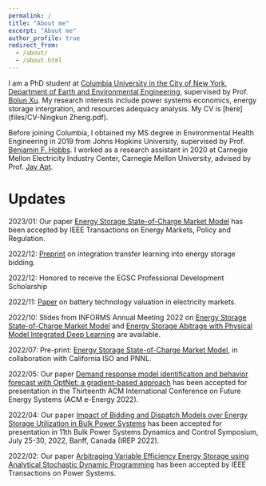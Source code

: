 ```yaml
---
permalink: /
title: "About me"
excerpt: "About me"
author_profile: true
redirect_from: 
  - /about/
  - /about.html
---
```

I am a PhD student at [Columbia University in the City of New York](https://www.columbia.edu/), [Department of Earth and Environmental Engineering](https://www.eee.columbia.edu/), supervised by Prof. [Bolun Xu](https://bolunxu.github.io/). My research interests include power systems economics, energy storage intergration, and resources adequacy analysis. My CV is [here](files/CV-Ningkun Zheng.pdf).

Before joining Columbia, I obtained my MS degree in Environmental Health Engineering in 2019 from Johns Hopkins University, supervised by Prof. [Benjamin F. Hobbs](https://hobbsgroup.johnshopkins.edu/). I worked as a research assistant in 2020 at Carnegie Mellon Electricity Industry Center, Carnegie Mellon University, advised by Prof. [Jay Apt](https://www.cmu.edu/epp/people/emiriti-faculty/jay-apt.html).

Updates
======
2023/01: Our paper [Energy Storage State-of-Charge Market Model](https://arxiv.org/pdf/2207.07221.pdf) has been accepted by IEEE Transactions on Energy Markets, Policy and Regulation.

2022/12: [Preprint](https://arxiv.org/pdf/2301.01233.pdf) on integration transfer learning into energy storage bidding.

2022/12: Honored to receive the EGSC Professional Development Scholarship

2022/11: [Paper](https://ieeexplore-ieee-org.ezproxy.cul.columbia.edu/stamp/stamp.jsp?tp=&arnumber=9954354&tag=1) on battery technology valuation in electricity markets.

2022/10: Slides from INFORMS Annual Meeting 2022 on [Energy Storage State-of-Charge Market Model](http://ningkunzheng.github.io/files/slides/Ningkun_Zheng_Columbia_SoCModel.pptx) and [Energy Storage Abitrage with Physical Model Integrated Deep Learning](http://ningkunzheng.github.io/files/slides/INFORMS_MLPArb.pptx) are available.

2022/07: Pre-print: [Energy Storage State-of-Charge Market Model](https://arxiv.org/pdf/2207.07221.pdf), in collaboration with California ISO and PNNL.

2022/05: Our paper [Demand response model identification and behavior forecast with OptNet: a gradient-based approach](https://dl.acm.org/doi/pdf/10.1145/3538637.3538871) has been accepted for presentation in the Thirteenth ACM International Conference on Future Energy Systems (ACM e-Energy 2022).

2022/04: Our paper [Impact of Bidding and Dispatch Models over Energy Storage Utilization in Bulk Power Systems](https://arxiv.org/pdf/2201.03421.pdf) has been accepted for presentation in 11th Bulk Power Systems Dynamics and Control Symposium, July 25-30, 2022, Banff, Canada (IREP 2022).

2022/02: Our paper [Arbitraging Variable Efficiency Energy Storage using Analytical Stochastic Dynamic Programming](https://arxiv.org/pdf/2108.06000.pdf) has been accepted by IEEE Transactions on Power Systems.





